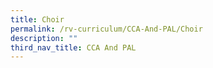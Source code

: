 ```yaml
---
title: Choir
permalink: /rv-curriculum/CCA-And-PAL/Choir
description: ""
third_nav_title: CCA And PAL
---
```

